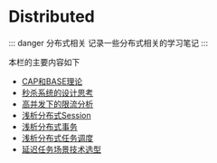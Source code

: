 # Distributed

::: danger 分布式相关
记录一些分布式相关的学习笔记
:::

本栏的主要内容如下

* [CAP和BASE理论](00-CAP-BASE.html)
* [秒杀系统的设计思考](01-Design-Thinking.html)
* [高并发下的限流分析](02-Distributed-Limit.html)
* [浅析分布式Session](10-Distributed-Session.html)
* [浅析分布式事务](11-Distributed-Transaction.html)
* [浅析分布式任务调度](20-Distributed-Job.html)
* [延迟任务场景技术选型](25-Delay-Task.html)